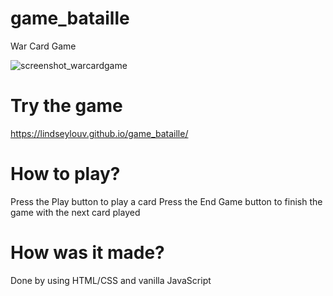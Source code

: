 # game_bataille
War Card Game

![screenshot_warcardgame](https://user-images.githubusercontent.com/113363611/203114122-4e28bb2c-8d26-4cd0-80c1-5bf780328681.png)

# Try the game 
https://lindseylouv.github.io/game_bataille/

# How to play?

Press the Play button to play a card
Press the End Game button to finish the game with the next card played

# How was it made?

Done by using HTML/CSS and vanilla JavaScript


